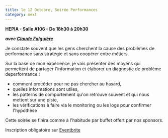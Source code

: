 ```yaml
---
title: le 12 Octobre, Soirée Performances
category: next
---
```


**HEPIA - Salle A106 - De 18h30 à 20h30**

***avec [Claude Falguière](/jug/speakers.html?key=claude_falguiere)***

Je constate souvent que les gens cherchent la cause des problèmes de performance sans stratégie et sans coopérer entre métiers. 

Sur la base de mon expérience, je vais présenter des moyens qui permettent de partager l'information et élaborer un diagnostic de problème deperformance : 
- comment procéder pour ne pas chercher au hasard, 
- quelles informations sont utiles, 
- les patterns de comportement qu'on retrouve souvent et qui nous mettent sur une piste, 
- les vérifications à faire via le monitoring ou les logs pour confirmer l'hypothèse


Cette soirée se finira comme à l'habitude par buffet offert par nos sponsors.

Inscription obligatoire sur [Eventbrite](http://www.eventbrite.com/event/2271795000)